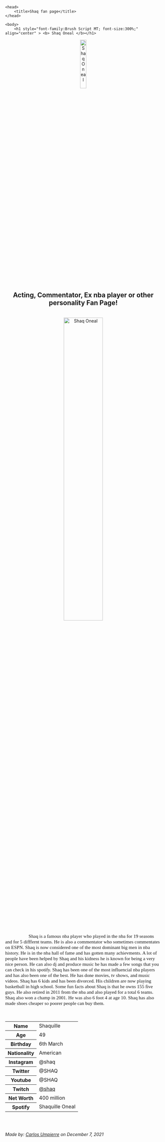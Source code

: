 <!DOCTYPE html>
<html>

    <head>
        <title>Shaq fan page</title>
    </head>

    <body>
        <h1 style="font-family:Brush Script MT; font-size:300%;" align="center" > <b> Shaq Oneal </b></h1>

<div align="center">
    <img    src="https://www.novexbiotech.com/staticcontent/novexbiotech.com/images/shaq-after.jpg"
            title="Shaq Oneal"
            width="20%"
            height="20%" 
            />
</div>

<h2 align="center" > Acting, Commentator, Ex nba player or other personality Fan Page!</h2>

<br>

<div align="center">
    <img    src="https://i.pinimg.com/originals/c2/a0/29/c2a029b1930739f6ee157541bc040b6e.jpg"
            title="Shaq Oneal"
            width="50%"
            height="50%" 
            />
</div>


<br>
<p style = "text-indent: 2cm; font-family: Comic Sans MS; font-size:110%">
  Shaq is a famous nba player who played in the nba for 19 seasons and for 5 difffernt teams. He is also a commentator who sometimes commentates on ESPN. Shaq is now considered one of the most dominant big men in nba history. He is in the nba hall of fame and has gotten many achievments.
  A lot of people have been helped by Shaq and his kidness he is known for being a very nice person.
   He can also dj and produce music he has made a few songs that you can check in his spotify. Shaq has been one of the most influencial nba players and has also been one of the best. He has done movies, tv shows, and music videos. Shaq has 6 kids and has been divorced. His children are now playing basketball in high school.
  Some fun facts about Shaq is that he owns 155 five guys. He also retired in 2011 from the nba and also played for a total 6 teams. Shaq also won a champ in 2001. He was also 6 foot 4 at age 10. Shaq has also made shoes cheaper so poorer people can buy them.
    

 </p>


<br>


<table>
    <tr>
        <th>Name</th>
        <td>Shaquille</td>
    </tr>
    <tr>
        <th>Age</th>
        <td>49</td>
    </tr>
    <tr>
        <th>Birthday</th>
        <td>6th March</td>
    </tr>
        <tr>
        <th>Nationality</th>
        <td>American</td>
    </tr>
    <tr>
        <th>Instagram</th>
        <td>@shaq</td>
    </tr>
    <tr>
        <th>Twitter</th>
        <td>@SHAQ</td>
    </tr>
    <tr>
        <th>Youtube</th>
        <td>@SHAQ</td>
    </tr>
    <tr>
        <th>Twitch</th>
        <td><a href="https://www.twitch.tv/shaq"> @shaq </a></td>
    </tr>
   <tr>
      <th>Net Worth</th>
        <td> 400 million</td>
      </tr>
  <tr>
     <th>Spotify</th>
        <td>Shaquille Oneal</td>
    
</table>


<br><br>

<p>
    <i>Made by: <u>Carlos Umpierre</u> on December 7, 2021</i>
</p>
    </body>

</html>